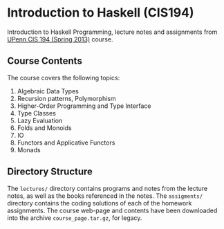 # Introduction to Haskell (CIS194)
Introduction to Haskell Programming, lecture notes and assignments from [UPenn CIS 194 (Spring 2013)](https://www.seas.upenn.edu/~cis194/spring13/) course.


## Course Contents

The course covers the following topics:
1. Algebraic Data Types
2. Recursion patterns, Polymorphism
3. Higher-Order Programming and Type Interface
4. Type Classes
5. Lazy Evaluation
6. Folds and Monoids
7. IO
8. Functors and Applicative Functors
10. Monads


## Directory Structure

The `lectures/` directory contains programs and notes from the lecture notes, as well as the books referenced in the notes. 
The `assigments/` directory contains the coding solutions of each of the homework assignments.
The course web-page and contents have been downloaded into the archive `course_page.tar.gz`, for legacy.

